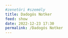 ```yaml
---
#zenetöri #személy
title: Dadogós Notker
feed: show
date: 2022-12-23 17:30
permalink: /Dadogós Notker
---
```

